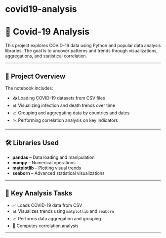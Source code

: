 # covid19-analysis
# 🦠 Covid-19 Analysis

This project explores COVID-19 data using Python and popular data analysis libraries. The goal is to uncover patterns and trends through visualizations, aggregations, and statistical correlation.

---

## 📌 Project Overview

The notebook includes:

- 📥 Loading COVID-19 datasets from CSV files
- 📊 Visualizing infection and death trends over time
- 📈 Grouping and aggregating data by countries and dates
- 📉 Performing correlation analysis on key indicators

---

## 🛠️ Libraries Used

- **pandas** – Data loading and manipulation  
- **numpy** – Numerical operations  
- **matplotlib** – Plotting visual trends  
- **seaborn** – Advanced statistical visualizations  

---

## 🧪 Key Analysis Tasks

- ✅ Loads COVID-19 data from CSV
- 📊 Visualizes trends using `matplotlib` and `seaborn`
- 📈 Performs data aggregation and grouping
- 🔁 Computes correlation analysis

---

